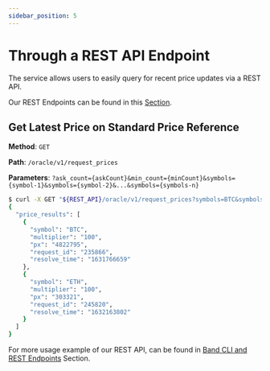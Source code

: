 ```yaml
---
sidebar_position: 5
---
```


# Through a REST API Endpoint

The service allows users to easily query for recent price updates via a REST API.

Our REST Endpoints can be found in this [Section](/develop/api-endpoints).

## Get Latest Price on Standard Price Reference

**Method**: `GET`

**Path**: `/oracle/v1/request_prices`

**Parameters**: `?ask_count={askCount}&min_count={minCount}&symbols={symbol-1}&symbols={symbol-2}&...&symbols={symbols-n}`

```bash
$ curl -X GET "${REST_API}/oracle/v1/request_prices?symbols=BTC&symbols=ETH&ask_count=4&min_count=3"
{
  "price_results": [
    {
      "symbol": "BTC",
      "multiplier": "100",
      "px": "4822795",
      "request_id": "235866",
      "resolve_time": "1631766659"
    },
    {
      "symbol": "ETH",
      "multiplier": "100",
      "px": "303321",
      "request_id": "245820",
      "resolve_time": "1632163802"
    }
  ]
}
```

For more usage example of our REST API, can be found in [Band CLI and REST Endpoints](/develop/band-cli-rest-endpoints) Section.
